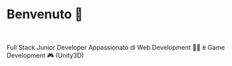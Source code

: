 <h1> Benvenuto 👋 </h1><br>

<p> Full Stack Junior Developer Appassionato di Web Development 👨‍💻 è Game Development 🎮 (Unity3D) </p> <br>

